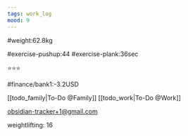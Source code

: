 ```yaml
---
tags: work_log
mood: 9
---
```


#weight:62.8kg

#exercise-pushup:44
#exercise-plank:36sec


⭐⭐⭐

#finance/bank1:-3.2USD

[[todo_family|To-Do @Family]]
[[todo_work|To-Do @Work]]

obsidian-tracker+1@gmail.com

weightlifting: 16

